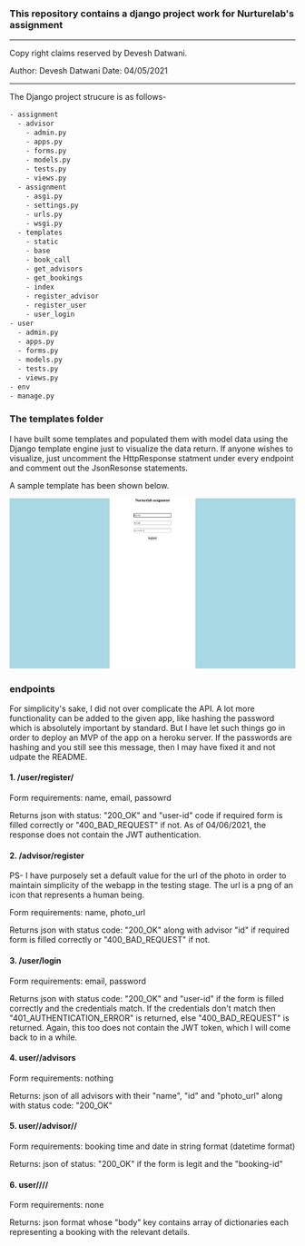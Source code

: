 ### This repository contains a django project work for Nurturelab's assignment

********************************************* 
Copy right claims reserved by Devesh Datwani. 

Author: Devesh Datwani
Date: 04/05/2021

**********************************************

The Django project strucure is as follows- 

    - assignment
      - advisor
        - admin.py
        - apps.py
        - forms.py
        - models.py
        - tests.py
        - views.py
      - assignment
        - asgi.py
        - settings.py
        - urls.py
        - wsgi.py
      - templates
        - static
        - base
        - book_call
        - get_advisors
        - get_bookings 
        - index
        - register_advisor
        - register_user
        - user_login
    - user
      - admin.py
      - apps.py
      - forms.py
      - models.py
      - tests.py
      - views.py
    - env
    - manage.py

### The templates folder

<p>I have built some templates and populated them with model data using the Django template engine just to visualize the data return. If anyone wishes to visualize, just uncomment the HttpResponse statment under every endpoint and comment out the JsonResonse statements.<p>

<p>A sample template has been shown below.<p>
<img src="https://github.com/deveshdatwani/nurturelab/blob/main/assets/sample.png" style="height: 300px; width: 600px;">


### endpoints 

<p>For simplicity's sake, I did not over complicate the API. A lot more functionality can be added to the given app, like hashing the password which is absolutely important by standard. But I have let such things go in order to deploy an MVP of the app on a heroku server. If the passwords are hashing and you still see this message, then I may have fixed it and not udpate the README.<p>

#### 1. /user/register/

Form requirements: name, email, passowrd

Returns json with status: "200_OK" and "user-id" code if required form is filled correctly or "400_BAD_REQUEST" if not. As of 04/06/2021, the response does not contain the JWT authentication.

#### 2. /advisor/register

<p>PS- I have purposely set a default value for the url of the photo in order to maintain simplicity of the webapp in the testing stage. The url is a png of an icon that represents a human being.</p>

Form requirements: name, photo_url

Returns json with status code: "200_OK" along with advisor "id" if required form is filled correctly or "400_BAD_REQUEST" if not.

#### 3. /user/login

Form requirements: email, password

Returns json with status code: "200_OK" and "user-id" if the form is filled correctly and the credentials match. If the credentials don't match then "401_AUTHENTICATION_ERROR" is returned, else "400_BAD_REQUEST" is returned. Again, this too does not contain the JWT token, which I will come back to in a while.

#### 4. user/<user-id>/advisors

Form requirements: nothing 

Returns: json of all advisors with their "name", "id" and "photo_url" along with status code: "200_OK"

#### 5. user/<user-id>/advisor/<advisor-id>/

Form requirements: booking time and date in string format (datetime format)

Returns: json of status: "200_OK" if the form is legit and the "booking-id"

#### 6. user/<user-id>/<advisor>/<booking>/

  Form requirements: none

  Returns: json format whose "body" key contains array of dictionaries each representing a booking with the relevant details.